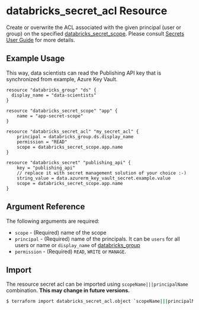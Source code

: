 # databricks_secret_acl Resource

Create or overwrite the ACL associated with the given principal (user or group) on the specified [databricks_secret_scope](secret_scope.md). Please consult [Secrets User Guide](https://docs.databricks.com/security/secrets/index.html#secrets-user-guide) for more details.

## Example Usage

This way, data scientists can read the Publishing API key that is synchronized from example, Azure Key Vault.

```hcl
resource "databricks_group" "ds" {
  display_name = "data-scientists"
}

resource "databricks_secret_scope" "app" {
    name = "app-secret-scope"
}

resource "databricks_secret_acl" "my_secret_acl" {
    principal = databricks_group.ds.display_name
    permission = "READ"
    scope = databricks_secret_scope.app.name
}

resource "databricks_secret" "publishing_api" {
    key = "publishing_api"
    // replace it with secret management solution of your choice :-)
    string_value = data.azurerm_key_vault_secret.example.value
    scope = databricks_secret_scope.app.name
}
```

## Argument Reference

The following arguments are required:

* `scope` - (Required) name of the scope
* `principal` - (Required) name of the principals. It can be `users` for all users or name or `display_name` of [databricks_group](group.md)
* `permission` - (Required) `READ`, `WRITE` or `MANAGE`. 

## Import

The resource secret acl can be imported using `scopeName|||principalName` combination. **This may change in future versions.**

```bash
$ terraform import databricks_secret_acl.object `scopeName|||principalName`
```